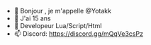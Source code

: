 - 👋 Bonjour , je m'appelle @Yotakk
- 👀 J'ai 15 ans
- 🌱 Developeur Lua/Script/Html
- 📫 Discord: https://discord.gg/mQqVe3csPz
